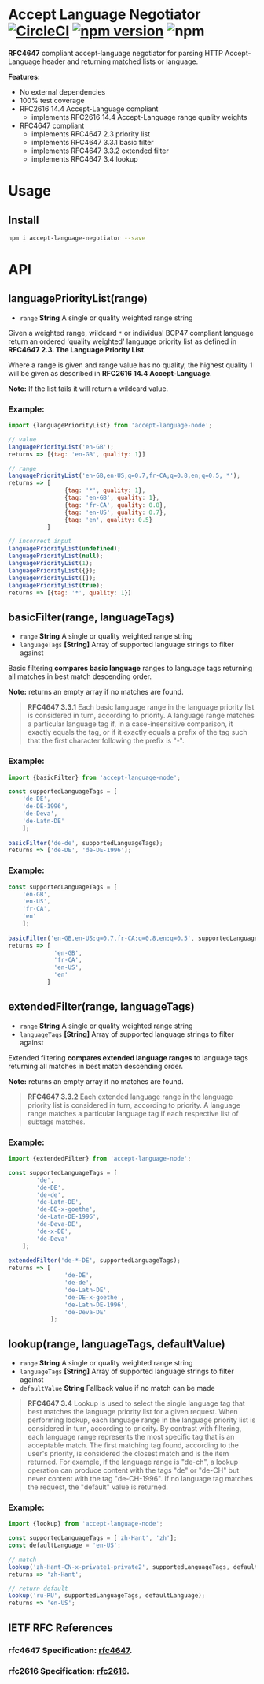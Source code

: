 # Accept Language Negotiator [![CircleCI](https://circleci.com/gh/jayco/accept-language-negotiator.svg?style=svg)](https://circleci.com/gh/jayco/accept-language-negotiator) [![npm version](https://badge.fury.io/js/accept-language-negotiator.svg)](https://badge.fury.io/js/accept-language-negotiator) ![npm](https://img.shields.io/npm/dm/accept-language-negotiator)

**RFC4647** compliant accept-language negotiator for parsing HTTP 
Accept-Language header and returning matched lists or language.

**Features:**
- No external dependencies 
- 100% test coverage
- RFC2616 14.4 Accept-Language compliant
    - implements RFC2616 14.4 Accept-Language range quality weights
- RFC4647 compliant
    - implements RFC4647 2.3 priority list
    - implements RFC4647 3.3.1 basic filter
    - implements RFC4647 3.3.2 extended filter
    - implements RFC4647 3.4 lookup

# Usage

## Install
```sh
npm i accept-language-negotiator --save
```

# API

## languagePriorityList(range)

- `range` **String** A single or quality weighted range string

Given a weighted range, wildcard `*` or individual BCP47 compliant 
language return an ordered 'quality weighted' language priority list as 
defined in **RFC4647 2.3. The Language Priority List**.

Where a range is given and range value has no quality, the highest 
quality 1 will be given as described in **RFC2616 14.4 Accept-Language**.

**Note:** If the list fails it will return a wildcard value.

### Example:

```js
import {languagePriorityList} from 'accept-language-node';

// value
languagePriorityList('en-GB');
returns => [{tag: 'en-GB', quality: 1}]

// range
languagePriorityList('en-GB,en-US;q=0.7,fr-CA;q=0.8,en;q=0.5, *');
returns => [
                {tag: '*', quality: 1}, 
                {tag: 'en-GB', quality: 1}, 
                {tag: 'fr-CA', quality: 0.8},
                {tag: 'en-US', quality: 0.7},
                {tag: 'en', quality: 0.5}
           ]

// incorrect input
languagePriorityList(undefined);
languagePriorityList(null);
languagePriorityList(1);
languagePriorityList({});
languagePriorityList([]);
languagePriorityList(true);
returns => [{tag: '*', quality: 1}]
```

## basicFilter(range, languageTags)

- `range` **String** A single or quality weighted range string
- `languageTags` **[String]** Array of supported language strings to filter against 

Basic filtering **compares basic language** ranges to language tags 
returning all matches in best match descending order. 

**Note:** returns an empty array if no matches are found.
   
> **RFC4647 3.3.1** Each basic language range in 
the language priority list is considered in turn, according to priority.
A language range matches a particular language tag if, in a 
case-insensitive comparison, it exactly equals the tag, or if it 
exactly equals a prefix of the tag such that the first character 
following the prefix is "-".

### Example:

```js
import {basicFilter} from 'accept-language-node';

const supportedLanguageTags = [
    'de-DE', 
    'de-DE-1996', 
    'de-Deva', 
    'de-Latn-DE'
    ];
    
basicFilter('de-de', supportedLanguageTags);
returns => ['de-DE', 'de-DE-1996'];
```


### Example:
```js
const supportedLanguageTags = [
    'en-GB', 
    'en-US', 
    'fr-CA', 
    'en'
    ];
    
basicFilter('en-GB,en-US;q=0.7,fr-CA;q=0.8,en;q=0.5', supportedLanguageTags);
returns => [
             'en-GB',
             'fr-CA',
             'en-US',
             'en'
           ]
```

## extendedFilter(range, languageTags)

- `range` **String** A single or quality weighted range string
- `languageTags` **[String]** Array of supported language strings to filter against 

Extended filtering **compares extended language ranges** to language 
tags returning all matches in best match descending order.

**Note:** returns an empty array if no matches are found.

> **RFC4647 3.3.2** Each extended language range in the language priority list is
considered in turn, according to priority.  A language range matches
a particular language tag if each respective list of subtags matches.

### Example:

```js
import {extendedFilter} from 'accept-language-node';

const supportedLanguageTags = [
        'de',
        'de-DE',
        'de-de',
        'de-Latn-DE',
        'de-DE-x-goethe',
        'de-Latn-DE-1996',
        'de-Deva-DE',
        'de-x-DE',
        'de-Deva'
    ];
    
extendedFilter('de-*-DE', supportedLanguageTags);
returns => [
                'de-DE',
                'de-de',
                'de-Latn-DE',
                'de-DE-x-goethe',
                'de-Latn-DE-1996',
                'de-Deva-DE'
            ];
```

## lookup(range, languageTags, defaultValue)

- `range` **String** A single or quality weighted range string
- `languageTags` **[String]** Array of supported language strings to filter against
- `defaultValue` **String** Fallback value if no match can be made

> **RFC4647 3.4** Lookup is used to select the 
single language tag that best matches the language priority list for a 
given request.  When performing lookup, each language range in the 
language priority list is considered in turn, according to priority.
By contrast with filtering, each language range represents the most 
specific tag that is an acceptable match. The first matching tag found, 
according to the user's priority, is considered the closest match and 
is the item returned. For example, if the language range is "de-ch", 
a lookup operation can produce content with the tags "de" or "de-CH" 
but never content with the tag "de-CH-1996".  If no language tag matches
the request, the "default" value is returned.

### Example:

```js
import {lookup} from 'accept-language-node';

const supportedLanguageTags = ['zh-Hant', 'zh'];
const defaultLanguage = 'en-US';    

// match
lookup('zh-Hant-CN-x-private1-private2', supportedLanguageTags, defaultLanguage);
returns => 'zh-Hant';

// return default
lookup('ru-RU', supportedLanguageTags, defaultLanguage);
returns => 'en-US';
```

## IETF RFC References
### rfc4647 Specification: [rfc4647](https://www.ietf.org/rfc/rfc4647.txt).
### rfc2616 Specification: [rfc2616](https://www.ietf.org/rfc/rfc2616.txt).
